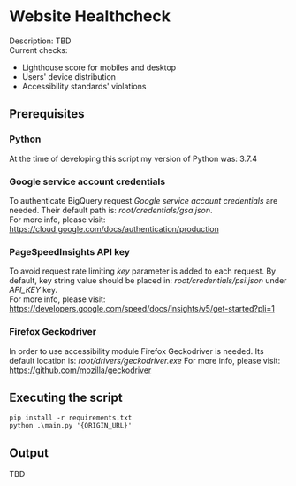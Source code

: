 # Website Healthcheck
Description: TBD<br>
Current checks:
- Lighthouse score for mobiles and desktop
- Users' device distribution
- Accessibility standards' violations

## Prerequisites

### Python
At the time of developing this script my version of Python was: 3.7.4

### Google service account credentials
To authenticate BigQuery request *Google service account credentials* are needed. Their default path is: *root/credentials/gsa.json*.<br>
For more info, please visit: https://cloud.google.com/docs/authentication/production

### PageSpeedInsights API key
To avoid request rate limiting *key* parameter is added to each request. By default, key string value should be placed in: *root/credentials/psi.json* under *API_KEY* key.<br>
For more info, please visit: https://developers.google.com/speed/docs/insights/v5/get-started?pli=1

### Firefox Geckodriver
In order to use accessibility module Firefox Geckodriver is needed. Its default location is: *root/drivers/geckodriver.exe*
For more info, please visit: https://github.com/mozilla/geckodriver

## Executing the script
```
pip install -r requirements.txt
python .\main.py '{ORIGIN_URL}'
```

## Output
TBD